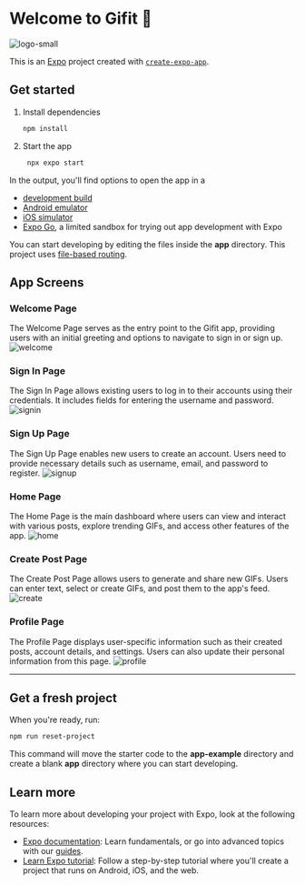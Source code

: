 
# Welcome to Gifit 👋 

![logo-small](https://github.com/user-attachments/assets/4dd390af-b4e0-46ea-961f-fbd07ea8b199)


This is an [Expo](https://expo.dev) project created with [`create-expo-app`](https://www.npmjs.com/package/create-expo-app).

## Get started

1. Install dependencies

   ```bash
   npm install
   ```

2. Start the app

   ```bash
    npx expo start
   ```

In the output, you'll find options to open the app in a

- [development build](https://docs.expo.dev/develop/development-builds/introduction/)
- [Android emulator](https://docs.expo.dev/workflow/android-studio-emulator/)
- [iOS simulator](https://docs.expo.dev/workflow/ios-simulator/)
- [Expo Go](https://expo.dev/go), a limited sandbox for trying out app development with Expo

You can start developing by editing the files inside the **app** directory. This project uses [file-based routing](https://docs.expo.dev/router/introduction).



## App Screens

### Welcome Page

The Welcome Page serves as the entry point to the Gifit app, providing users with an initial greeting and options to navigate to sign in or sign up.
![welcome](https://github.com/user-attachments/assets/a65b8296-e695-4496-b82e-ef28beaa6db9)


### Sign In Page

The Sign In Page allows existing users to log in to their accounts using their credentials. It includes fields for entering the username and password.
![signin](https://github.com/user-attachments/assets/2386088d-03b2-4ff7-a7b0-488cdf942dca)


### Sign Up Page

The Sign Up Page enables new users to create an account. Users need to provide necessary details such as username, email, and password to register.
![signup](https://github.com/user-attachments/assets/ff800e1d-6cc7-427a-99b4-4bf56feb8004)


### Home Page

The Home Page is the main dashboard where users can view and interact with various posts, explore trending GIFs, and access other features of the app.
![home](https://github.com/user-attachments/assets/053d5d47-4c14-4f1d-9252-2fee29b6832f)


### Create Post Page

The Create Post Page allows users to generate and share new GIFs. Users can enter text, select or create GIFs, and post them to the app's feed.
![create](https://github.com/user-attachments/assets/981fc7d2-99fa-45ce-91d5-f6ca37f1e40c)


### Profile Page

The Profile Page displays user-specific information such as their created posts, account details, and settings. Users can also update their personal information from this page.
![profile](https://github.com/user-attachments/assets/7a858ed3-3de1-402f-a78c-716b1fa30236)




---

## Get a fresh project

When you're ready, run:

```bash
npm run reset-project
```

This command will move the starter code to the **app-example** directory and create a blank **app** directory where you can start developing.


## Learn more

To learn more about developing your project with Expo, look at the following resources:

- [Expo documentation](https://docs.expo.dev/): Learn fundamentals, or go into advanced topics with our [guides](https://docs.expo.dev/guides).
- [Learn Expo tutorial](https://docs.expo.dev/tutorial/introduction/): Follow a step-by-step tutorial where you'll create a project that runs on Android, iOS, and the web.

